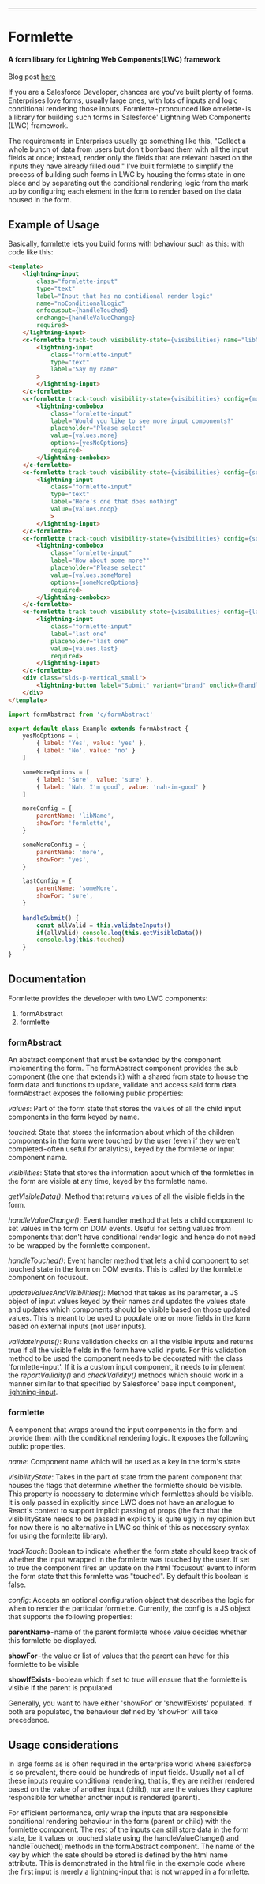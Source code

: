 ---

# Formlette
#### A form library for Lightning Web Components(LWC) framework

Blog post [here](https://medium.com/@sameedhkhan/formlette-a26b2547b775)

If you are a Salesforce Developer, chances are you've built plenty of forms. Enterprises love forms, usually large ones, with lots of inputs and logic conditional rendering those inputs. Formlette - pronounced like omelette - is a library for building such forms in Salesforce' Lightning Web Components (LWC) framework.

The requirements in Enterprises usually go something like this, "Collect a whole bunch of data from users but don't bombard them with all the input fields at once; instead, render only the fields that are relevant based on the inputs they have already filled oud." I've built formlette to simplify the process of building such forms in LWC by housing the forms state in one place and by separating out the conditional rendering logic from the mark up by configuring each element in the form to render based on the data housed in the form.

## Example of Usage
Basically, formlette lets you build forms with behaviour such as this:
with code like this:


```html
<template>
    <lightning-input 
        class="formlette-input"
        type="text" 
        label="Input that has no contidional render logic" 
        name="noConditionalLogic"
        onfocusout={handleTouched}
        onchange={handleValueChange}
        required>
    </lightning-input>
    <c-formlette track-touch visibility-state={visibilities} name="libName" >
        <lightning-input 
            class="formlette-input"
            type="text" 
            label="Say my name"
        >
        </lightning-input>
    </c-formlette>
    <c-formlette track-touch visibility-state={visibilities} config={moreConfig} name="more" >
        <lightning-combobox 
            class="formlette-input" 
            label="Would you like to see more input components?" 
            placeholder="Please select"
            value={values.more} 
            options={yesNoOptions} 
            required>
        </lightning-combobox>
    </c-formlette>
    <c-formlette track-touch visibility-state={visibilities} config={someMoreConfig} name="noop">
        <lightning-input 
            class="formlette-input"
            type="text" 
            label="Here's one that does nothing" 
            value={values.noop}
            >
        </lightning-input>
    </c-formlette>
    <c-formlette track-touch visibility-state={visibilities} config={someMoreConfig} name="someMore">
        <lightning-combobox 
            class="formlette-input" 
            label="How about some more?" 
            placeholder="Please select"
            value={values.someMore} 
            options={someMoreOptions} 
            required>
        </lightning-combobox>
    </c-formlette>
    <c-formlette track-touch visibility-state={visibilities} config={lastConfig} name="last">
        <lightning-input 
            class="formlette-input" 
            label="last one"
            placeholder="last one"
            value={values.last} 
            required>
        </lightning-input>
    </c-formlette>
    <div class="slds-p-vertical_small">
        <lightning-button label="Submit" variant="brand" onclick={handleSubmit}></lightning-button>
    </div>
</template>
```

```js
import formAbstract from 'c/formAbstract'

export default class Example extends formAbstract {
    yesNoOptions = [
        { label: 'Yes', value: 'yes' },
        { label: 'No', value: 'no' }
    ]

    someMoreOptions = [
        { label: 'Sure', value: 'sure' },
        { label: `Nah, I'm good`, value: 'nah-im-good' }
    ]

    moreConfig = {
        parentName: 'libName',
        showFor: 'formlette',
    }

    someMoreConfig = {
        parentName: 'more',
        showFor: 'yes',
    }

    lastConfig = {
        parentName: 'someMore',
        showFor: 'sure',
    }
    
    handleSubmit() {
        const allValid = this.validateInputs()
        if(allValid) console.log(this.getVisibleData())
        console.log(this.touched)
    }
}
```

## Documentation
Formlette provides the developer with two LWC components:

1. formAbstract
2. formlette

### formAbstract
An abstract component that must be extended by the component implementing the form. The formAbstract component provides the sub component (the one that extends it) with a shared from state to house the form data and functions to update, validate and access said form data. formAbstract exposes the following public properties:

*values*: Part of the form state that stores the values of all the child input components in the form keyed by name.

*touched*: State that stores the information about which of the children components in the form were touched by the user (even if they weren't completed - often useful for analytics), keyed by the formlette or input component name.

*visibilities*: State that stores the information about which of the formlettes in the form are visible at any time, keyed by the formlette name.

*getVisibleData()*: Method that returns values of all the visible fields in the form.

*handleValueChange()*: Event handler method that lets a child component to set values in the form on DOM events. Useful for setting values from components that don't have conditional render logic and hence do not need to be wrapped by the formlette component.

*handleTouched()*: Event handler method that lets a child component to set touched state in the form on DOM events. This is called by the formlette component on focusout.

*updateValuesAndVisibilities()*: Method that takes as its parameter, a JS object of input values keyed by their names and updates the values state and updates which components should be visible based on those updated values. This is meant to be used to populate one or more fields in the form based on external inputs (not user inputs).

*validateInputs()*: Runs validation checks on all the visible inputs and returns true if all the visible fields in the form have valid inputs. For this validation method to be used the component needs to be decorated with the class 'formlette-input'. If it is a custom input component, it needs to implement the *reportVailidity()* and *checkValidity()* methods which should work in a manner similar to that specified by Salesforce' base input component, [lightning-input](https://developer.salesforce.com/docs/component-library/bundle/lightning-input/specification).



### formlette
A component that wraps around the input components in the form and provide them with the conditional rendering logic. It exposes the following public properties.

*name*: Component name which will be used as a key in the form's state

*visibilityState*: Takes in the part of state from the parent component that houses the flags that determine whether the formlette should be visible. This property is necessary to determine which formlettes should be visible. It is only passed in explicitly since LWC does not have an analogue to React's context to support implicit passing of props (the fact that the visibilityState needs to be passed in explicitly is quite ugly in my opinion but for now there is no alternative in LWC so think of this as necessary syntax for using the formlette library).

*trackTouch*: Boolean to indicate whether the form state should keep track of whether the input wrapped in the formlette was touched by the user. If set to true the component fires an update on the html 'focusout' event to inform the form state that this formlette was "touched". By default this boolean is false.

*config*: Accepts an optional configuration object that describes the logic for when to render the particular formlette. Currently, the config is a JS object that supports the following properties:

**parentName** - name of the parent formlette whose value decides whether this formlette be displayed.

**showFor** - the value or list of values that the parent can have for this formlette to be visible

**showIfExists** - boolean which if set to true will ensure that the formlette is visible if the parent is populated


Generally, you want to have either 'showFor' or 'showIfExists' populated. If both are populated, the behaviour defined by 'showFor' will take precedence.


## Usage considerations
In large forms as is often required in the enterprise world where salesforce is so prevalent, there could be hundreds of input fields. Usually not all of these inputs require conditional rendering, that is, they are neither rendered based on the value of another input (child), nor are the values they capture responsible for whether another input is rendered (parent).

For efficient performance, only wrap the inputs that are responsible conditional rendering behaviour in the form (parent or child) with the formlette component. The rest of the inputs can still store data in the form state, be it values or touched state using the handleValueChange() and handleTouched() methods in the formAbstract component. The name of the key by which the sate should be stored is defined by the html name attribute. This is demonstrated in the html file in the example code where the first input is merely a lightning-input that is not wrapped in a formlette.
